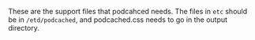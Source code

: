 These are the support files that podcahced needs. The files in `etc`
should be in `/etd/podcached`, and podcached.css needs to go in the output
directory.
